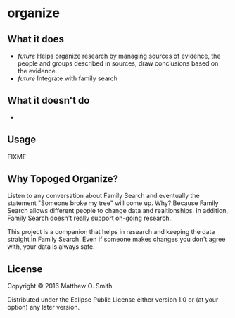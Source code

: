 # organize

## What it does

- *future* Helps organize research by managing sources of evidence, the people and groups described in sources, draw conclusions based on the evidence.
- *future* Integrate with family search

## What it doesn't do

- 


## Usage

FIXME

## Why Topoged Organize?

Listen to any conversation about Family Search and eventually the statement "Someone broke my tree" will come up.  Why?  Because Family Search allows different people to change data and realtionships.  In addition, Family Search doesn't really support on-going research.

This project is a companion that helps in research and keeping the data straight in Family Search.  Even if someone makes changes you don't agree with, your data is always safe. 

## License

Copyright © 2016 Matthew O. Smith

Distributed under the Eclipse Public License either version 1.0 or (at
your option) any later version.
